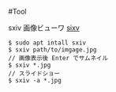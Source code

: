 #Tool

sxiv
画像ビューワ
[sixv](https://xyb3rt.github.io/sxiv/sxiv.1.html)

```
$ sudo apt intall sxiv
$ sxiv path/to/imgage.jpg
// 画像表示後 Enter でサムネイル
$ sxiv *.jpg
// スライドショー
$ sxiv -a *.jpg
```